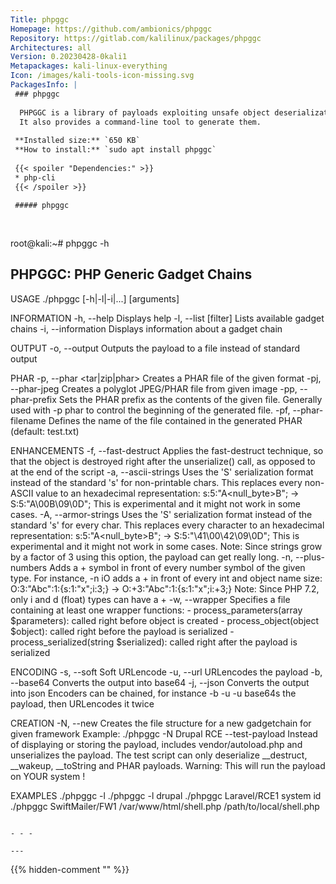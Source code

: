 ```yaml
---
Title: phpggc
Homepage: https://github.com/ambionics/phpggc
Repository: https://gitlab.com/kalilinux/packages/phpggc
Architectures: all
Version: 0.20230428-0kali1
Metapackages: kali-linux-everything 
Icon: /images/kali-tools-icon-missing.svg
PackagesInfo: |
 ### phpggc
 
  PHPGGC is a library of payloads exploiting unsafe object deserialization.
  It also provides a command-line tool to generate them.
 
 **Installed size:** `650 KB`  
 **How to install:** `sudo apt install phpggc`  
 
 {{< spoiler "Dependencies:" >}}
 * php-cli
 {{< /spoiler >}}
 
 ##### phpggc
 
 
 ```
 root@kali:~# phpggc -h
 
 PHPGGC: PHP Generic Gadget Chains
 ---------------------------------
 
 USAGE
   ./phpggc [-h|-l|-i|...] <GadgetChain> [arguments]
 
 INFORMATION
   -h, --help Displays help
   -l, --list [filter] Lists available gadget chains
   -i, --information
      Displays information about a gadget chain
 
 OUTPUT
   -o, --output <file>
      Outputs the payload to a file instead of standard output
 
 PHAR
   -p, --phar <tar|zip|phar>
      Creates a PHAR file of the given format
   -pj, --phar-jpeg <file>
      Creates a polyglot JPEG/PHAR file from given image
   -pp, --phar-prefix <file>
      Sets the PHAR prefix as the contents of the given file.
      Generally used with -p phar to control the beginning of the generated file.
   -pf, --phar-filename <filename>
      Defines the name of the file contained in the generated PHAR (default: test.txt)
 
 ENHANCEMENTS
   -f, --fast-destruct
      Applies the fast-destruct technique, so that the object is destroyed
      right after the unserialize() call, as opposed to at the end of the
      script
   -a, --ascii-strings
      Uses the 'S' serialization format instead of the standard 's' for non-printable chars.
      This replaces every non-ASCII value to an hexadecimal representation:
        s:5:"A<null_byte>B<cr><lf>"; -> S:5:"A\00B\09\0D";
      This is experimental and it might not work in some cases.
   -A, --armor-strings
      Uses the 'S' serialization format instead of the standard 's' for every char.
      This replaces every character to an hexadecimal representation:
        s:5:"A<null_byte>B<cr><lf>"; -> S:5:"\41\00\42\09\0D";
      This is experimental and it might not work in some cases.
      Note: Since strings grow by a factor of 3 using this option, the payload can get
      really long.
   -n, --plus-numbers <types>
      Adds a + symbol in front of every number symbol of the given type.
      For instance, -n iO adds a + in front of every int and object name size:
      O:3:"Abc":1:{s:1:"x";i:3;} -> O:+3:"Abc":1:{s:1:"x";i:+3;}
      Note: Since PHP 7.2, only i and d (float) types can have a +
   -w, --wrapper <wrapper>
      Specifies a file containing at least one wrapper functions:
        - process_parameters(array $parameters): called right before object is created
        - process_object(object $object): called right before the payload is serialized
        - process_serialized(string $serialized): called right after the payload is serialized
 
 ENCODING
   -s, --soft   Soft URLencode
   -u, --url    URLencodes the payload
   -b, --base64 Converts the output into base64
   -j, --json   Converts the output into json
   Encoders can be chained, for instance -b -u -u base64s the payload,
   then URLencodes it twice
 
 CREATION
   -N, --new <framework> <type>
     Creates the file structure for a new gadgetchain for given framework
     Example: ./phpggc -N Drupal RCE
   --test-payload
     Instead of displaying or storing the payload, includes vendor/autoload.php and unserializes the payload.
     The test script can only deserialize __destruct, __wakeup, __toString and PHAR payloads.
     Warning: This will run the payload on YOUR system !
 
 EXAMPLES
   ./phpggc -l
   ./phpggc -l drupal
   ./phpggc Laravel/RCE1 system id
   ./phpggc SwiftMailer/FW1 /var/www/html/shell.php /path/to/local/shell.php
 
 ```
 
 - - -
 
---
```

{{% hidden-comment "<!--Do not edit anything above this line-->" %}}

